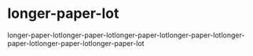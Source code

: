 # longer-paper-lot
longer-paper-lotlonger-paper-lotlonger-paper-lotlonger-paper-lotlonger-paper-lotlonger-paper-lotlonger-paper-lot
